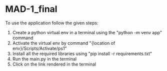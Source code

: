 # MAD-1_final
To use the application follow the given steps:

 1. Create a python virtual env in a terminal using the "python -m venv app" command
 2. Activate the virtual env by command "{location of env}/Scripts/Activate/ps1" 
 3. Install all the required libraries using "pip install -r requirements.txt"
 4. Run the main.py in the terminal
 5. Click on the link rendered in the terminal
